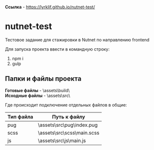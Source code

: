 **Ссылка** - https://lyrklif.github.io/nutnet-test/  
  

# nutnet-test
Тестовое задание для стажировки в Nutnet по направлению frontend


Для запуска проекта ввести в командную строку:  
1. npm i  
2. gulp  


Папки и файлы проекта  
-----------------------------------
**Готовые файлы**   -  \assets\build\  
**Исходные файлы**  -  \assets\src\  


Где происходит подключение отдельных файлов в общие:  

Тип файла                | Путь к файлу 
-------------------------|----------------------
pug				     	 | \assets\src\pug\index.pug
scss      				 | \assets\src\scss\main.scss
js  					 | \assets\src\js\main.js
